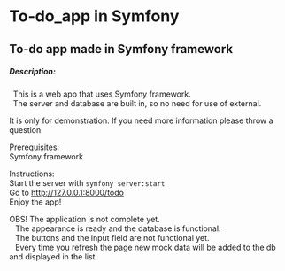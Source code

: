 # To-do_app in Symfony
## To-do app made in Symfony framework

##### Description:
&ensp;This is a web app that uses Symfony framework.\
&ensp;The server and database are built in, so no need for use of external.

It is only for demonstration. If you need more information please throw a question.

Prerequisites:\
Symfony framework

Instructions:\
Start the server with `symfony server:start`\
Go to http://127.0.0.1:8000/todo \
Enjoy the app!

OBS! The application is not complete yet.\
&ensp; The appearance is ready and the database is functional.\
&ensp; The buttons and the input field are not functional yet.\
&ensp; Every time you refresh the page new mock data will be added to the db and displayed in the list.
